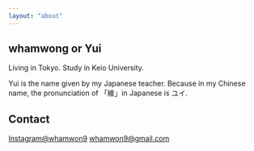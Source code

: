 ```yaml
---
layout: "about"
---
```


## whamwong or Yui
Living in Tokyo. Study in Keio University. 

Yui is the name given by my Japanese teacher. Because in my Chinese name, the pronunciation of 「維」in Japanese is ユイ.


## Contact
[Instagram@whamwon9](https://www.instagram.com/whamwon9/)
whamwon9@gmail.com
